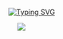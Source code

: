 <!-- <style type="text/css" rel="stylesheet">
#card {
  display: flex;
}
  
#toplang {
  margin-left: 30px;  
}
</style> -->

[![Typing SVG](https://readme-typing-svg.demolab.com?font=Fira+Code&pause=1000&color=2D439CE6&width=435&lines=Hi+I'm+ligdy)](https://git.io/typing-svg)

<!-- <p align="left">  
  <img src="https://count.getloli.com/get/@ligdy7?theme=rule34">
</p> -->


<!-- <p align="left">
  <img height="300" src="./assets/code.gif" />
</p> -->


<!-- 
https://raw.githubusercontent.com/ligdy7/ligdy7/main/assets/github-contribution-grid-snake.svg -->

<p>
<!--   <img height="160" src="https://github-readme-stats.vercel.app/api?username=ligdy7&show_icons=true" /> -->
  &emsp;
  <img src="https://github-readme-stats.vercel.app/api/top-langs/?username=ligdy7&layout=compact" />
</p>



